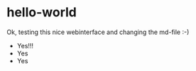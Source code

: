 hello-world
===========

Ok, testing this nice webinterface and changing the md-file :-)

* Yes!!!
 * Yes
* Yes
